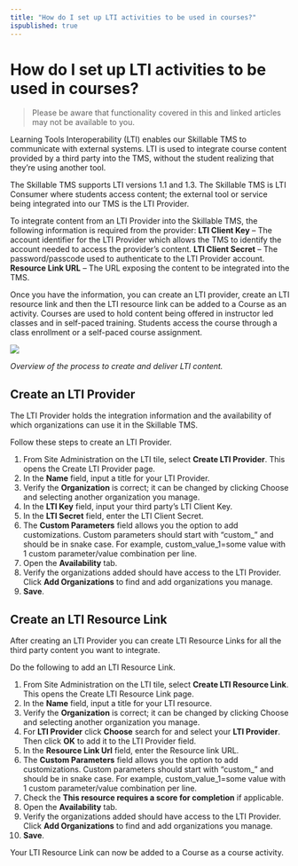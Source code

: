 ```yaml
---
title: "How do I set up LTI activities to be used in courses?"
ispublished: true
--- 
```


# How do I set up LTI activities to be used in courses?

> Please be aware that functionality covered in this and linked articles may not be available to you.

Learning Tools Interoperability (LTI) enables our Skillable TMS to communicate with external systems. LTI is used to integrate course content provided by a third party into the TMS, without the student realizing that they’re using another tool.

The Skillable TMS supports LTI versions 1.1 and 1.3. The Skillable TMS is LTI Consumer where students access content; the external tool or service being integrated into our TMS is the LTI Provider.

To integrate content from an LTI Provider into the Skillable TMS, the following information is required from the provider:
**LTI Client Key** – The account identifier for the LTI Provider which allows the TMS to identify the account needed to access the provider’s content. 
**LTI Client Secret** – The password/passcode used to authenticate to the LTI Provider account. 
**Resource Link URL** – The URL exposing the content to be integrated into the TMS.

Once you have the information, you can create an LTI provider, create an LTI resource link and then the LTI resource link can be added to a Course as an activity. Courses are used to hold content being offered in instructor led classes and in self-paced training. Students access the course through a class enrollment or a self-paced course assignment.
 
![](/tms/images/lti-process.png)

*Overview of the process to create and deliver LTI content.*

## Create an LTI Provider
The LTI Provider holds the integration information and the availability of which organizations can use it in the Skillable TMS.

Follow these steps to create an LTI Provider.
1. From Site Administration on the LTI tile, select **Create LTI Provider**. This opens the Create LTI Provider page.
1. In the **Name** field, input a title for your LTI Provider.
1. Verify the **Organization** is correct; it can be changed by clicking Choose and selecting another organization you manage.
1. In the **LTI Key** field, input your third party’s LTI Client Key.
1. In the **LTI Secret** field, enter the LTI Client Secret.
1. The **Custom Parameters** field allows you the option to add customizations. Custom parameters should start with “custom_” and should be in snake case. For example, custom_value_1=some value with 1 custom parameter/value combination per line.
1. Open the **Availability** tab.
1. Verify the organizations added should have access to the LTI Provider. Click **Add Organizations** to find and add organizations you manage.
1. **Save**.

## Create an LTI Resource Link
After creating an LTI Provider you can create LTI Resource Links for all the third party content you want to integrate.

Do the following to add an LTI Resource Link.
1. From Site Administration on the LTI tile, select **Create LTI Resource Link**. This opens the Create LTI Resource Link page.
1. In the **Name** field, input a title for your LTI resource.
1. Verify the **Organization** is correct; it can be changed by clicking Choose and selecting another organization you manage.
1. For **LTI Provider** click **Choose** search for and select your **LTI Provider**. Then click **OK** to add it to the LTI Provider field.
1. In the **Resource Link Url** field, enter the Resource link URL.
1. The **Custom Parameters** field allows you the option to add customizations. Custom parameters should start with “custom_” and should be in snake case. For example, custom_value_1=some value with 1 custom parameter/value combination per line.
1. Check the **This resource requires a score for completion** if applicable.
1. Open the **Availability** tab.
1. Verify the organizations added should have access to the LTI Provider. Click **Add Organizations** to find and add organizations you manage.
1. **Save**.

Your LTI Resource Link can now be added to a Course as a course activity.



